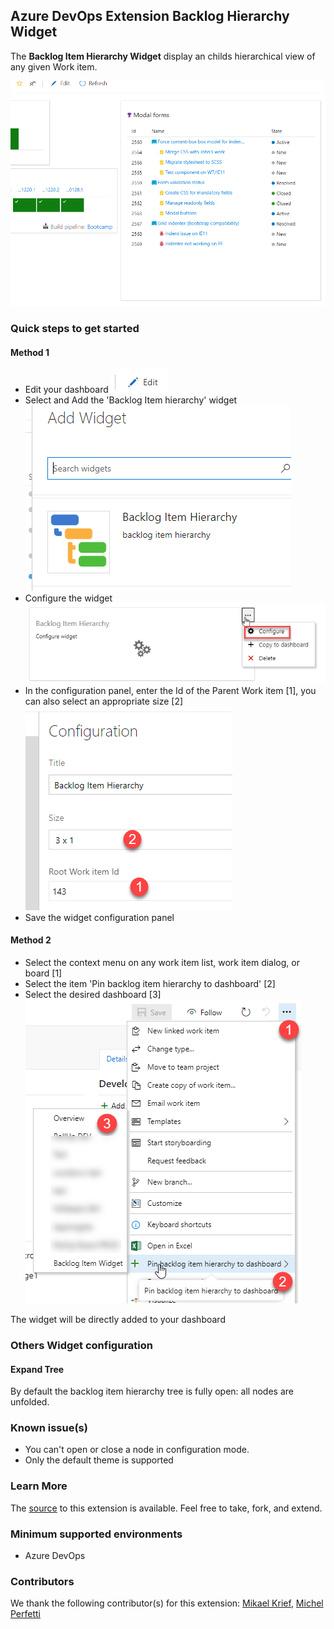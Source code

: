 ## Azure DevOps Extension Backlog Hierarchy Widget ##

The **Backlog Item Hierarchy Widget** display an childs hierarchical view of any given Work item.

![](/static/images/Screen1.png)

### Quick steps to get started ###

#### Method 1 ####

- Edit your dashboard ![edit dashboard](/static/images/edit-dashboard.png)
- Select and Add the 'Backlog Item hierarchy' widget
    ![add widget](/static/images/widget-catalog.png)
- Configure the widget
    ![configure widget](/static/images/config-widget.png)
- In the configuration panel, enter the Id of the Parent Work item [1], you can also select an appropriate size [2]
    ![configure widget item](/static/images/config-widget2.png)
- Save the widget configuration panel

#### Method 2 ####

- Select the context menu on any work item list, work item dialog, or board [1]
- Select the item 'Pin backlog item hierarchy to dashboard' [2]
- Select the desired dashboard [3]
    ![Add to dashboard](/static/images/add-dashboard.png)

The widget will be directly added to your dashboard

### Others Widget configuration ###

#### Expand Tree ####

By default the backlog item hierarchy tree is fully open: all nodes are unfolded.

### Known issue(s)

- You can't open or close a node in configuration mode.
- Only the default theme is supported


### Learn More

The [source](https://github.com/Cellenza/Azure-DevOps-Extension-WI-Hierarchy-Widget) to this extension is available. Feel free to take, fork, and extend.


### Minimum supported environments ###

- Azure DevOps

### Contributors ###

We thank the following contributor(s) for this extension: [Mikael Krief](https://github.com/mikaelkrief), [Michel Perfetti](https://github.com/miiitch)
